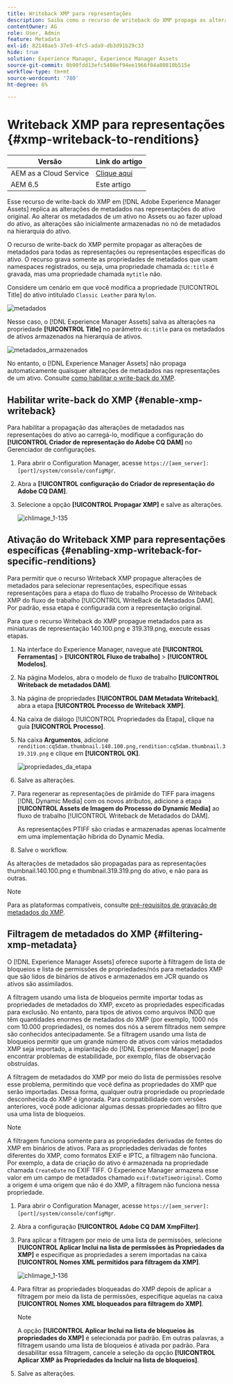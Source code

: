 ```yaml
---
title: Writeback XMP para representações
description: Saiba como o recurso de writeback do XMP propaga as alterações de metadados de um ativo para todas as representações ou representações específicas do ativo.
contentOwner: AG
role: User, Admin
feature: Metadata
exl-id: 82148ae5-37e9-4fc5-ada9-db3d91b29c33
hide: true
solution: Experience Manager, Experience Manager Assets
source-git-commit: 0b90fdd13efc5408ef94ee1966f04a80810b515e
workflow-type: tm+mt
source-wordcount: '780'
ht-degree: 6%

---
```


# Writeback XMP para representações {#xmp-writeback-to-renditions}

| Versão | Link do artigo |
| -------- | ---------------------------- |
| AEM as a Cloud Service | [Clique aqui](https://experienceleague.adobe.com/pt-br/docs/experience-manager-cloud-service/content/assets/admin/xmp-metadata) |
| AEM 6.5 | Este artigo |

Esse recurso de write-back do XMP em [!DNL Adobe Experience Manager Assets] replica as alterações de metadados nas representações do ativo original. Ao alterar os metadados de um ativo no Assets ou ao fazer upload do ativo, as alterações são inicialmente armazenadas no nó de metadados na hierarquia do ativo.

O recurso de write-back do XMP permite propagar as alterações de metadados para todas as representações ou representações específicas do ativo. O recurso grava somente as propriedades de metadados que usam namespaces registrados, ou seja, uma propriedade chamada `dc:title` é gravada, mas uma propriedade chamada `mytitle` não.

Considere um cenário em que você modifica a propriedade [!UICONTROL Title] do ativo intitulado `Classic Leather` para `Nylon`.

![metadados](assets/metadata.png)

Nesse caso, o [!DNL Experience Manager Assets] salva as alterações na propriedade **[!UICONTROL Title]** no parâmetro `dc:title` para os metadados de ativos armazenados na hierarquia de ativos.

![metadados_armazenados](assets/metadata_stored.png)

No entanto, o [!DNL Experience Manager Assets] não propaga automaticamente quaisquer alterações de metadados nas representações de um ativo. Consulte [como habilitar o write-back do XMP](#enable-xmp-writeback).

## Habilitar write-back do XMP {#enable-xmp-writeback}

Para habilitar a propagação das alterações de metadados nas representações do ativo ao carregá-lo, modifique a configuração do **[!UICONTROL Criador de representação do Adobe CQ DAM]** no Gerenciador de configurações.

1. Para abrir o Configuration Manager, acesse `https://[aem_server]:[port]/system/console/configMgr`.
1. Abra a **[!UICONTROL configuração do Criador de representação do Adobe CQ DAM]**.
1. Selecione a opção **[!UICONTROL Propagar XMP]** e salve as alterações.

   ![chlimage_1-135](assets/chlimage_1-346.png)

## Ativação do Writeback XMP para representações específicas {#enabling-xmp-writeback-for-specific-renditions}

Para permitir que o recurso Writeback XMP propague alterações de metadados para selecionar representações, especifique essas representações para a etapa do fluxo de trabalho Processo de Writeback XMP do fluxo de trabalho [!UICONTROL WriteBack de Metadados DAM]. Por padrão, essa etapa é configurada com a representação original.

Para que o recurso Writeback do XMP propague metadados para as miniaturas de representação 140.100.png e 319.319.png, execute essas etapas.

1. Na interface do Experience Manager, navegue até **[!UICONTROL Ferramentas]** > **[!UICONTROL Fluxo de trabalho]** > **[!UICONTROL Modelos]**.
1. Na página Modelos, abra o modelo de fluxo de trabalho **[!UICONTROL Writeback de metadados DAM]**.
1. Na página de propriedades **[!UICONTROL DAM Metadata Writeback]**, abra a etapa **[!UICONTROL Processo de Writeback XMP]**.
1. Na caixa de diálogo [!UICONTROL Propriedades da Etapa], clique na guia **[!UICONTROL Processo]**.
1. Na caixa **Argumentos**, adicione `rendition:cq5dam.thumbnail.140.100.png,rendition:cq5dam.thumbnail.319.319.png` e clique em **[!UICONTROL OK]**.

   ![propriedades_da_etapa](assets/step_properties.png)

1. Salve as alterações.
1. Para regenerar as representações de pirâmide do TIFF para imagens [!DNL Dynamic Media] com os novos atributos, adicione a etapa **[!UICONTROL Assets de Imagem do Processo do Dynamic Media]** ao fluxo de trabalho [!UICONTROL Writeback de Metadados do DAM].

   As representações PTIFF são criadas e armazenadas apenas localmente em uma implementação híbrida do Dynamic Media.

1. Salve o workflow.

As alterações de metadados são propagadas para as representações thumbnail.140.100.png e thumbnail.319.319.png do ativo, e não para as outras.

>[!NOTE]
>
>Para as plataformas compatíveis, consulte [pré-requisitos de gravação de metadados do XMP](/help/sites-deploying/technical-requirements.md#requirements-for-aem-assets-xmp-metadata-write-back).

## Filtragem de metadados do XMP {#filtering-xmp-metadata}

O [!DNL Experience Manager Assets] oferece suporte à filtragem de lista de bloqueios e lista de permissões de propriedades/nós para metadados XMP que são lidos de binários de ativos e armazenados em JCR quando os ativos são assimilados.

A filtragem usando uma lista de bloqueios permite importar todas as propriedades de metadados do XMP, exceto as propriedades especificadas para exclusão. No entanto, para tipos de ativos como arquivos INDD que têm quantidades enormes de metadados do XMP (por exemplo, 1000 nós com 10.000 propriedades), os nomes dos nós a serem filtrados nem sempre são conhecidos antecipadamente. Se a filtragem usando uma lista de bloqueios permitir que um grande número de ativos com vários metadados XMP seja importado, a implantação do [!DNL Experience Manager] pode encontrar problemas de estabilidade, por exemplo, filas de observação obstruídas.

A filtragem de metadados do XMP por meio do lista de permissões resolve esse problema, permitindo que você defina as propriedades do XMP que serão importadas. Dessa forma, qualquer outra propriedade ou propriedade desconhecida do XMP é ignorada. Para compatibilidade com versões anteriores, você pode adicionar algumas dessas propriedades ao filtro que usa uma lista de bloqueios.

>[!NOTE]
>
>A filtragem funciona somente para as propriedades derivadas de fontes do XMP em binários de ativos. Para as propriedades derivadas de fontes diferentes do XMP, como formatos EXIF e IPTC, a filtragem não funciona. Por exemplo, a data de criação do ativo é armazenada na propriedade chamada `CreateDate` no EXIF TIFF. O Experience Manager armazena esse valor em um campo de metadados chamado `exif:DateTimeOriginal`. Como a origem é uma origem que não é do XMP, a filtragem não funciona nessa propriedade.

1. Para abrir o Configuration Manager, acesse `https://[aem_server]:[port]/system/console/configMgr`.
1. Abra a configuração **[!UICONTROL Adobe CQ DAM XmpFilter]**.
1. Para aplicar a filtragem por meio de uma lista de permissões, selecione **[!UICONTROL Aplicar Inclui na lista de permissões às Propriedades da XMP]** e especifique as propriedades a serem importadas na caixa **[!UICONTROL Nomes XML permitidos para filtragem da XMP]**.

   ![chlimage_1-136](assets/chlimage_1-347.png)

1. Para filtrar as propriedades bloqueadas do XMP depois de aplicar a filtragem por meio da lista de permissões, especifique aquelas na caixa **[!UICONTROL Nomes XML bloqueados para filtragem do XMP]**.

   >[!NOTE]
   >
   >A opção **[!UICONTROL Aplicar Inclui na lista de bloqueios às propriedades do XMP]** é selecionada por padrão. Em outras palavras, a filtragem usando uma lista de bloqueios é ativada por padrão. Para desabilitar essa filtragem, cancele a seleção da opção **[!UICONTROL Aplicar XMP às Propriedades da Incluir na lista de bloqueios]**.

1. Salve as alterações.
